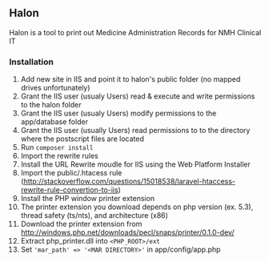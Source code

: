 ## Halon

Halon is a tool to print out Medicine Administration Records for NMH Clinical IT

### Installation

1. Add new site in IIS and point it to halon's public folder (no mapped drives unfortunately)
2. Grant the IIS user (usualy Users) read & execute and write permissions to the halon folder
3. Grant the IIS user (usualy Users) modify permissions to the app/database folder
4. Grant the IIS user (usually Users) read permissions to to the directory where the postscript files are located
5. Run `composer install`
6. Import the rewrite rules
  1. Install the URL Rewrite moudle for IIS using the Web Platform Installer
  2. Import the public/.htacess rule (http://stackoverflow.com/questions/15018538/laravel-htaccess-rewrite-rule-convertion-to-iis)
7. Install the PHP window printer extension
  1. The printer extension you download depends on php version (ex. 5.3), thread safety (ts/nts), and architecture (x86)
  2. Download the printer extension from http://windows.php.net/downloads/pecl/snaps/printer/0.1.0-dev/
  3. Extract php_printer.dll into `<PHP_ROOT>/ext`
8. Set `'mar_path' => '<MAR DIRECTORY>'` in app/config/app.php